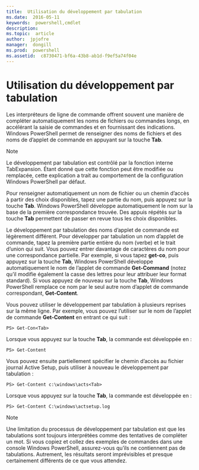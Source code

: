 ```yaml
---
title:  Utilisation du développement par tabulation
ms.date:  2016-05-11
keywords:  powershell,cmdlet
description:  
ms.topic:  article
author:  jpjofre
manager:  dongill
ms.prod:  powershell
ms.assetid:  c8730471-bf6a-43b8-ab1d-f9ef5a74f04e
---
```


# Utilisation du développement par tabulation
Les interpréteurs de ligne de commande offrent souvent une manière de compléter automatiquement les noms de fichiers ou commandes longs, en accélérant la saisie de commandes et en fournissant des indications. Windows PowerShell permet de renseigner des noms de fichiers et des noms de d’applet de commande en appuyant sur la touche **Tab**.

> [!NOTE]
> Le développement par tabulation est contrôlé par la fonction interne TabExpansion. Étant donné que cette fonction peut être modifiée ou remplacée, cette explication a trait au comportement de la configuration Windows PowerShell par défaut.

Pour renseigner automatiquement un nom de fichier ou un chemin d’accès à partir des choix disponibles, tapez une partie du nom, puis appuyez sur la touche **Tab**. Windows PowerShell développe automatiquement le nom sur la base de la première correspondance trouvée. Des appuis répétés sur la touche **Tab** permettent de passer en revue tous les choix disponibles.

Le développement par tabulation des noms d’applet de commande est légèrement différent. Pour développer par tabulation un nom d’applet de commande, tapez la première partie entière du nom (verbe) et le trait d’union qui suit. Vous pouvez entrer davantage de caractères du nom pour une correspondance partielle. Par exemple, si vous tapez **get-co**, puis appuyez sur la touche **Tab**, Windows PowerShell développe automatiquement le nom de l’applet de commande **Get-Command** (notez qu’il modifie également la casse des lettres pour leur attribuer leur format standard). Si vous appuyez de nouveau sur la touche **Tab**, Windows PowerShell remplace ce nom par le seul autre nom d’applet de commande correspondant, **Get-Content**.

Vous pouvez utiliser le développement par tabulation à plusieurs reprises sur la même ligne. Par exemple, vous pouvez l’utiliser sur le nom de l’applet de commande **Get-Content** en entrant ce qui suit :

```
PS> Get-Con<Tab>
```

Lorsque vous appuyez sur la touche **Tab**, la commande est développée en :

```
PS> Get-Content
```

Vous pouvez ensuite partiellement spécifier le chemin d’accès au fichier journal Active Setup, puis utiliser à nouveau le développement par tabulation :

```
PS> Get-Content c:\windows\acts<Tab>
```

Lorsque vous appuyez sur la touche **Tab**, la commande est développée en :

```
PS> Get-Content C:\windows\actsetup.log
```

> [!NOTE]
> Une limitation du processus de développement par tabulation est que les tabulations sont toujours interprétées comme des tentatives de compléter un mot. Si vous copiez et collez des exemples de commandes dans une console Windows PowerShell, assurez-vous qu’ils ne contiennent pas de tabulations. Autrement, les résultats seront imprévisibles et presque certainement différents de ce que vous attendez.



<!--HONumber=May16_HO2-->


